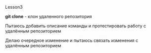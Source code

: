 Lesson3

**git clone** - клон удаленного репозитория

Пытаюсь добавить описание команды и протестировать работу с удалённым репозиторием

Делаю очередное изменение и пытаюсь связать изменения с удалённым репозиторием